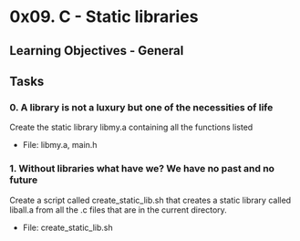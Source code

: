 # 0x09. C - Static libraries

## Learning Objectives - General

## Tasks

### 0. A library is not a luxury but one of the necessities of life

Create the static library libmy.a containing all the functions listed

 * File: libmy.a, main.h

### 1. Without libraries what have we? We have no past and no future

Create a script called create_static_lib.sh that creates a static library called liball.a from all the .c files that are in the current directory.

 * File: create_static_lib.sh
